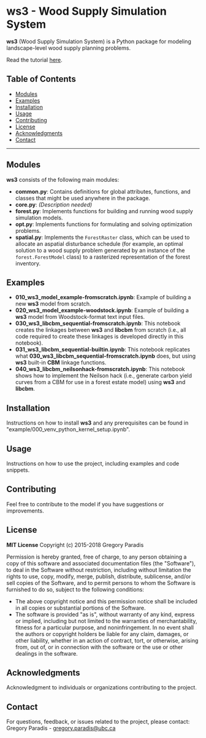 # ws3 - Wood Supply Simulation System

**ws3** (Wood Supply Simulation System) is a Python package for modeling landscape-level wood supply planning problems.

Read the tutorial [here](https://ws3.readthedocs.io/en/dev/).

## Table of Contents

- [Modules](#modules)
- [Examples](#examples)
- [Installation](#installation)
- [Usage](#usage)
- [Contributing](#contributing)
- [License](#license)
- [Acknowledgments](#acknowledgments)
- [Contact](#contact)

---

## Modules 

**ws3** consists of the following main modules:

- **common.py**: Contains definitions for global attributes, functions, and classes that might be used anywhere in the package.
- **core.py**: *(Description needed)*
- **forest.py**: Implements functions for building and running wood supply simulation models.
- **opt.py**: Implements functions for formulating and solving optimization problems. 
- **spatial.py**: Implements the `ForestRaster` class, which can be used to allocate an aspatial disturbance schedule (for example, an optimal solution to a wood supply problem generated by an instance of the `forest.ForestModel` class) to a rasterized representation of the forest inventory.

## Examples 

- **010_ws3_model_example-fromscratch.ipynb**: Example of building a new **ws3** model from scratch.
- **020_ws3_model_example-woodstock.ipynb**: Example of building a **ws3** model from Woodstock-format text input files.
- **030_ws3_libcbm_sequential-fromscratch.ipynb**: This notebook creates the linkages between **ws3** and **libcbm** from scratch (i.e., all code required to create these linkages is developed directly in this notebook).
- **031_ws3_libcbm_sequential-builtin.ipynb**: This notebook replicates what **030_ws3_libcbm_sequential-fromscratch.ipynb** does, but using **ws3** built-in **CBM** linkage functions.
- **040_ws3_libcbm_neilsonhack-fromscratch.ipynb**: This notebook shows how to implement the Neilson hack (i.e., generate carbon yield curves from a CBM for use in a forest estate model) using **ws3** and **libcbm**.

## Installation

Instructions on how to install **ws3** and any prerequisites can be found in "example/000_venv_python_kernel_setup.ipynb".

## Usage

Instructions on how to use the project, including examples and code snippets.

## Contributing

Feel free to contribute to the model if you have suggestions or improvements.

## License

**MIT License**
Copyright (c) 2015-2018 Gregory Paradis

Permission is hereby granted, free of charge, to any person obtaining a copy of this software and associated documentation files (the "Software"), to deal in the Software without restriction, including without limitation the rights to use, copy, modify, merge, publish, distribute, sublicense, and/or sell copies of the Software, and to permit persons to whom the Software is furnished to do so, subject to the following conditions:

- The above copyright notice and this permission notice shall be included in all copies or substantial portions of the Software.
- The software is provided "as is", without warranty of any kind, express or implied, including but not limited to the warranties of merchantability, fitness for a particular purpose, and noninfringement. In no event shall the authors or copyright holders be liable for any claim, damages, or other liability, whether in an action of contract, tort, or otherwise, arising from, out of, or in connection with the software or the use or other dealings in the software.

## Acknowledgments

Acknowledgment to individuals or organizations contributing to the project.

## Contact

For questions, feedback, or issues related to the project, please contact:
Gregory Paradis - gregory.paradis@ubc.ca
